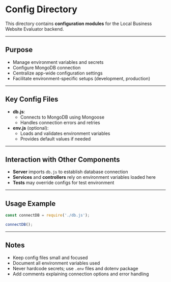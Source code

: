 # Config Directory

This directory contains **configuration modules** for the Local Business Website Evaluator backend.

---

## Purpose

- Manage environment variables and secrets
- Configure MongoDB connection
- Centralize app-wide configuration settings
- Facilitate environment-specific setups (development, production)

---

## Key Config Files

- **db.js**:
  - Connects to MongoDB using Mongoose
  - Handles connection errors and retries
- **env.js** (optional):
  - Loads and validates environment variables
  - Provides default values if needed

---

## Interaction with Other Components

- **Server** imports `db.js` to establish database connection
- **Services** and **controllers** rely on environment variables loaded here
- **Tests** may override configs for test environment

---

## Usage Example

```javascript
const connectDB = require('./db.js');

connectDB();
```

---

## Notes

- Keep config files small and focused
- Document all environment variables used
- Never hardcode secrets; use `.env` files and dotenv package
- Add comments explaining connection options and error handling
